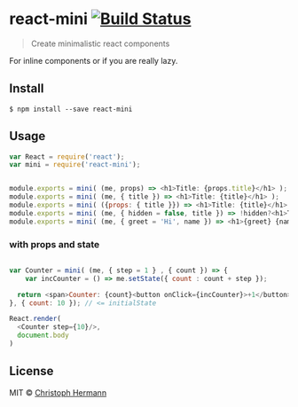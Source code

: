 # react-mini [![Build Status](https://travis-ci.org/stoeffel/react-mini.svg?branch=master)](https://travis-ci.org/stoeffel/react-mini)

> Create minimalistic react components

For inline components or if you are really lazy.

## Install

```
$ npm install --save react-mini
```


## Usage

```js
var React = require('react');
var mini = require('react-mini');


module.exports = mini( (me, props) => <h1>Title: {props.title}</h1> );
module.exports = mini( (me, { title }) => <h1>Title: {title}</h1> );
module.exports = mini( ({props: { title }}) => <h1>Title: {title}</h1> );
module.exports = mini( (me, { hidden = false, title }) => !hidden?<h1>Title: {title}</h1>:null );
module.exports = mini( (me, { greet = 'Hi', name }) => <h1>{greet} {name}</h1> );
```

### with props and state

```js

var Counter = mini( (me, { step = 1 } , { count }) => { 
	var incCounter = () => me.setState({ count : count + step });

  return <span>Counter: {count}<button onClick={incCounter}>+1</button></span> 
}, { count: 10 }); // <= initialState

React.render(
  <Counter step={10}/>,
  document.body
)
```



## License

MIT © [Christoph Hermann](stoeffel.github.io)
